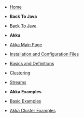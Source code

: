 - [Home](https://bwagenseller.github.io/#/)
- **Back To Java**
- [Back To Java](/learn_to_code/java/)
- **Akka**
- [Akka Main Page](/learn_to_code/java/akka/)
- [Installation and Configuration Files](/learn_to_code/java/akka/akka_installation_and_config_files)  
- [Basics and Definitions](/learn_to_code/java/akka/akka_basics)
- [Clustering](/learn_to_code/java/akka/clustering)  
- [Streams](/learn_to_code/java/akka/streams)  

- **Akka Examples**
- [Basic Examples](/learn_to_code/java/akka/akka_basic_examples)  
- [Akka Cluster Examples](/learn_to_code/java/akka/cluster_example)  